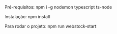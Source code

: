 Pré-requisitos: npm i -g nodemon typescript ts-node

Instalação: npm install

Para rodar o projeto: npm run webstock-start